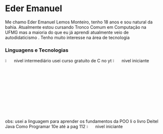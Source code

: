 # Eder Emanuel 

Me chamo Eder Emanuel Lemos Monteiro, tenho 18 anos e sou natural da bahia.
Atualmente estou cursando Tronco Comum em Computação na UFMG mas a maioria
do que eu já aprendi atualmente veio de autodidaticismo . Tenho muito 
interesse na área de tecnologia

### Linguagens e Tecnologias

<img src="https://cdn.jsdelivr.net/gh/devicons/devicon@latest/icons/c/c-original.svg" width="5%"> 
nivel intermediário
usei curso gratuito de C no yt
<img src="https://cdn.jsdelivr.net/gh/devicons/devicon@latest/icons/java/java-original.svg"width="5%" />
nivel iniciante
obs: usei a linguagem para aprender os fundamentos da POO
li o livro Deitel Java Como Programar 10e até a pag 112
<img src="https://cdn.jsdelivr.net/gh/devicons/devicon@latest/icons/python/python-original.svg"width="5%" />
nivel iniciante
          
          
          

    
    
  

  
